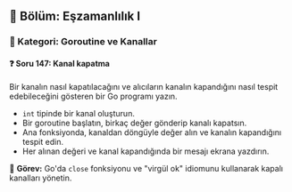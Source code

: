 ## 📘 Bölüm: Eşzamanlılık I  
### 🔹 Kategori: Goroutine ve Kanallar  
#### ❓ Soru 147: Kanal kapatma

Bir kanalın nasıl kapatılacağını ve alıcıların kanalın kapandığını nasıl tespit edebileceğini gösteren bir Go programı yazın.

- `int` tipinde bir kanal oluşturun.
- Bir goroutine başlatın, birkaç değer gönderip kanalı kapatsın.
- Ana fonksiyonda, kanaldan döngüyle değer alın ve kanalın kapandığını tespit edin.
- Her alınan değeri ve kanal kapandığında bir mesajı ekrana yazdırın.

🔧 **Görev:** Go'da `close` fonksiyonu ve "virgül ok" idiomunu kullanarak kapalı kanalları yönetin.
